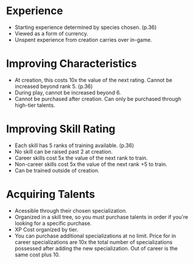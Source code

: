 # Experience
- Starting experience determined by species chosen. (p.36)
- Viewed as a form of currency. 
- Unspent experience from creation carries over in-game.

# Improving Characteristics
- At creation, this costs 10x the value of the next rating. Cannot be increased beyond rank 5. (p.36)
- During play, cannot be increased beyond 6.
- Cannot be purchased after creation. Can only be purchased through high-tier talents.

# Improving Skill Rating
- Each skill has 5 ranks of training available. (p.36)
- No skill can be raised past 2 at creation.
- Career skills cost 5x the value of the next rank to train.
- Non-career skills cost 5x the value of the next rank +5 to train.
- Can be trained outside of creation.

# Acquiring Talents
- Acessible through their chosen specialization. 
- Organized in a skill tree, so you must purchase talents in order if you're looking for a specific purchase. 
- XP Cost organized by tier.
- You can purchase additional specializations at no limit. Price for in career specializations are 10x the total number of specializations possessed after adding the new specialization. Out of career is the same cost plus 10.